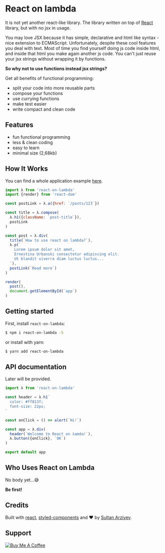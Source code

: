 # React on lambda

It is not yet another react-like library.
The library written on top of [React](https://github.com/facebook/react/) library, but with no jsx in usage.

You may love JSX because it has simple, declarative and html like syntax - nice extension to ECMAScript.
Unfortunately, despite these cool features you deal with text.
Most of time you find yourself doing js code inside html, and inside that html you make again another js code.
You can't just reuse your jsx strings without wrapping it by functions.

**So why not to use functions instead jsx strings?**

Get all benefits of functional programming:
 - split your code into more reusable parts
 - compose your functions
 - use currying functions
 - make test easier
 - write compact and clean code


## Features
- fun functional programming
- less & clean coding
- easy to learn
- minimal size (2,68kb)



## How It Works

You can find a whole application example [here](https://github.com/sultan99/rol-usage).


```js
import λ from 'react-on-lambda'
import {render} from 'react-dom'

const postLink = λ.a({href: `/posts/123`})

const title = λ.compose(
  λ.h1({className: `post-title`}),
  postLink
)

const post = λ.div(
  title(`How to use react on lambda?`),
  λ.p(`
    Lorem ipsum dolor sit amet,
    Ernestina Urbanski consectetur adipiscing elit.
    Ut blandit viverra diam luctus luctus...
  `),
  postLink(`Read more`)
)

render(
  post(),
  document.getElementById(`app`)
)

```

## Getting started

First, install `react-on-lambda`:

```sh
$ npm i react-on-lambda -S
```

or install with yarn:

```sh
$ yarn add react-on-lambda
```

## API documentation
Later will be provided.

```js
import λ from 'react-on-lambda'

const header = λ.h1`
  color: #ff813f;
  font-size: 22px;
`

const onClick = () => alert(`Hi!`)

const app = λ.div(
  header(`Welcome to React on λamda!`),
  λ.button({onClick}, `OK`)
)

export default app

```

## Who Uses React on Lambda

No body yet...😅

**Be first!**


## Credits
Built with [react](https://github.com/facebook/react/), [styled-components](https://www.styled-components.com/) and ❤︎ by [Sultan Arziyev](https://github.com/sultan99).


## Support
<a href="https://www.buymeacoffee.com/KGEzqayNQ" target="_blank">
  <img src="https://www.buymeacoffee.com/assets/img/guidelines/download-assets-sm-2.svg" alt="Buy Me A Coffee"/>
</a>
